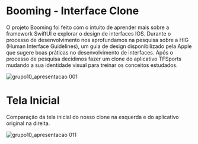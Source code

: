 # Booming - Interface Clone
O projeto Booming foi feito com o intuito de aprender mais sobre a framework SwiftUI e explorar o design de interfaces IOS. Durante o processo de desenvolvimento nos aprofundamos na pesquisa sobre a HIG (Human Interface Guidelines), um guia de design disponibilizado pela Apple que sugere boas práticas no desenvolvimento de interfaces. Após o processo de pesquisa decidimos fazer um clone do aplicativo TFSports mudando a sua identidade visual para treinar os conceitos estudados.

![grupo10_apresentacao 001](https://github.com/user-attachments/assets/bf37a97b-e821-44cd-9449-529900d14eb1)

# Tela Inicial
Comparação da tela inicial do nosso clone na esquerda e do aplicativo original na direita.

![grupo10_apresentacao 011](https://github.com/user-attachments/assets/5fc31ba3-2024-4efc-a0bb-8050e3d7238c)
